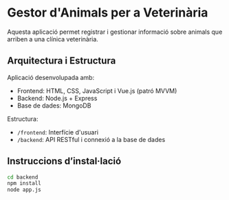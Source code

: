 # Gestor d'Animals per a Veterinària

Aquesta aplicació permet registrar i gestionar informació sobre animals que arriben a una clínica veterinària.

## Arquitectura i Estructura

Aplicació desenvolupada amb:
- Frontend: HTML, CSS, JavaScript i Vue.js (patró MVVM)
- Backend: Node.js + Express
- Base de dades: MongoDB

Estructura:
- `/frontend`: Interfície d'usuari
- `/backend`: API RESTful i connexió a la base de dades

## Instruccions d’instal·lació

```bash
cd backend
npm install
node app.js
